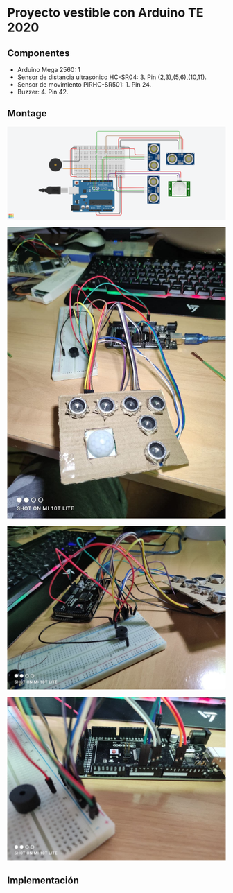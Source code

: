# Proyecto vestible con Arduino TE 2020

## Componentes
- Arduino Mega 2560: 1
- Sensor de distancia ultrasónico HC-SR04: 3. Pin (2,3),(5,6),(10,11).
- Sensor de movimiento PIRHC-SR501: 1. Pin 24.
- Buzzer: 4. Pin 42.

## Montage

![](img/montage.png)

![](img/img1)

![](img/img2)

![](img/img3)

## Implementación

```c++

```